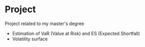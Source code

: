 # Project
Project related to my master's degree
- Estimation of VaR (Value at Risk) and ES (Expected Shortfall)
- Volatility surface
